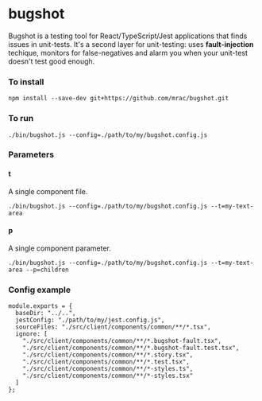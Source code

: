 # bugshot

Bugshot is a testing tool for React/TypeScript/Jest applications that finds issues in unit-tests. It's a second layer for unit-testing: uses **fault-injection** techique, monitors for false-negatives and alarm you when your unit-test doesn't test good enough.

### To install

```
npm install --save-dev git+https://github.com/mrac/bugshot.git
```

### To run

```
./bin/bugshot.js --config=./path/to/my/bugshot.config.js
```

### Parameters

#### t

A single component file.

```
./bin/bugshot.js --config=./path/to/my/bugshot.config.js --t=my-text-area
```

#### p

A single component parameter.

```
./bin/bugshot.js --config=./path/to/my/bugshot.config.js --t=my-text-area --p=children
```

### Config example

```
module.exports = {
  baseDir: "../..",
  jestConfig: "./path/to/my/jest.config.js",
  sourceFiles: "./src/client/components/common/**/*.tsx",
  ignore: [
    "./src/client/components/common/**/*.bugshot-fault.tsx",
    "./src/client/components/common/**/*.bugshot-fault.test.tsx",
    "./src/client/components/common/**/*.story.tsx",
    "./src/client/components/common/**/*.test.tsx",
    "./src/client/components/common/**/*-styles.ts",
    "./src/client/components/common/**/*-styles.tsx"
  ]
};
```
